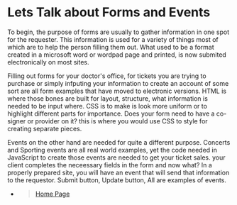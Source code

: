 # Lets Talk about Forms and Events

To begin, the purpose of forms are usually to gather information in one spot for the requester.  This information is used for a variety of things most of which are to help the person filling them out.  What used to be a format created in a microsoft word or wordpad page and printed, is now submited electronically on most sites.  

Filling out forms for your doctor's office, for tickets you are trying to purchase or simply infputing your information to create an account of some sort are all form examples that have moved to electronic versions. HTML is where those bones are built for layout, structure, what information is needed to be input where.  CSS is to make is look more uniform or to highlight different parts for importance.  Does your form need to have a co-signer or provider on it? this is where you would use CSS to style for creating separate pieces.

Events on the other hand are needed for quite a different purpose.  Concerts and Sporting events are all real world examples, yet the code needed in JavaScript to create those events are needed to get your ticket sales.  your client completes the neceessary fields in the form and now what? In a properly prepared site, you will have an event that will send that information to the requestor.  Submit button, Update button,  All are examples of events.  

- > [Home Page](README.md)